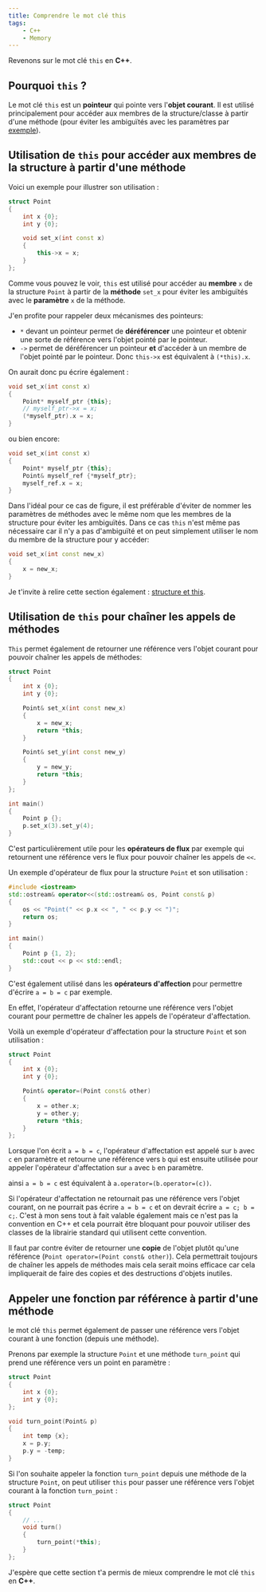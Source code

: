 ```yaml
---
title: Comprendre le mot clé this
tags:
    - C++
    - Memory
---
```


Revenons sur le mot clé `this` en **C++**.

## Pourquoi `this` ?

Le mot clé `this` est un **pointeur** qui pointe vers l'**objet courant**. Il est utilisé principalement pour accéder aux membres de la structure/classe à partir d'une méthode (pour éviter les ambiguïtés avec les paramètres par [exemple](/Lessons/S1/Struct#conflit-de-noms)).

## Utilisation de `this` pour accéder aux membres de la structure à partir d'une méthode

Voici un exemple pour illustrer son utilisation :

```cpp
struct Point
{
    int x {0};
    int y {0};

    void set_x(int const x)
    {
        this->x = x;
    }
};
```

Comme vous pouvez le voir, `this` est utilisé pour accéder au **membre** `x` de la structure `Point` à partir de la **méthode** `set_x` pour éviter les ambiguïtés avec le **paramètre** `x` de la méthode.

J'en profite pour rappeler deux mécanismes des pointeurs:
- `*` devant un pointeur permet de **déréférencer** une pointeur et obtenir une sorte de référence vers l'objet pointé par le pointeur.
- `->` permet de déréférencer un pointeur **et** d'accéder à un membre de l'objet pointé par le pointeur. Donc `this->x` est équivalent à `(*this).x`.

On aurait donc pu écrire également :

```cpp
void set_x(int const x)
{
    Point* myself_ptr {this};
    // myself_ptr->x = x;
    (*myself_ptr).x = x;
}
```

ou bien encore:

```cpp
void set_x(int const x)
{
    Point* myself_ptr {this};
    Point& myself_ref {*myself_ptr};
    myself_ref.x = x;
}
```

Dans l'idéal pour ce cas de figure, il est préférable d'éviter de nommer les paramètres de méthodes avec le même nom que les membres de la structure pour éviter les ambiguïtés. Dans ce cas `this` n'est même pas nécessaire car il n'y a pas d'ambiguïté et on peut simplement utiliser le nom du membre de la structure pour y accéder:

```cpp
void set_x(int const new_x)
{
    x = new_x;
}
```

Je t'invite à relire cette section également : [structure et this](/Lessons/S1/MemoryAllocation#structure-et-this).


## Utilisation de `this` pour chaîner les appels de méthodes


`This` permet également de retourner une référence vers l'objet courant pour pouvoir chaîner les appels de méthodes:

```cpp
struct Point
{
    int x {0};
    int y {0};

    Point& set_x(int const new_x)
    {
        x = new_x;
        return *this;
    }

    Point& set_y(int const new_y)
    {
        y = new_y;
        return *this;
    }
};

int main()
{
    Point p {};
    p.set_x(3).set_y(4);
}
```

C'est particulièrement utile pour les **opérateurs de flux** par exemple qui retournent une référence vers le flux pour pouvoir chaîner les appels de `<<`.

Un exemple d'opérateur de flux pour la structure `Point` et son utilisation :

```cpp
#include <iostream>
std::ostream& operator<<(std::ostream& os, Point const& p)
{
    os << "Point(" << p.x << ", " << p.y << ")";
    return os;
}

int main()
{
    Point p {1, 2};
    std::cout << p << std::endl;
}
```

C'est également utilisé dans les **opérateurs d'affection** pour permettre d'écrire `a = b = c` par exemple.

En effet, l'opérateur d'affectation retourne une référence vers l'objet courant pour permettre de chaîner les appels de l'opérateur d'affectation.

Voilà un exemple d'opérateur d'affectation pour la structure `Point` et son utilisation :

```cpp
struct Point
{
    int x {0};
    int y {0};

    Point& operator=(Point const& other)
    {
        x = other.x;
        y = other.y;
        return *this;
    }
};
```

Lorsque l'on écrit `a = b = c`, l'opérateur d'affectation est appelé sur `b` avec `c` en paramètre et retourne une référence vers `b` qui est ensuite utilisée pour appeler l'opérateur d'affectation sur `a` avec `b` en paramètre.

ainsi `a = b = c` est équivalent à `a.operator=(b.operator=(c))`.

Si l'opérateur d'affectation ne retournait pas une référence vers l'objet courant, on ne pourrait pas écrire `a = b = c` et on devrait écrire `a = c; b = c;`. C'est à mon sens tout à fait valable également mais ce n'est pas la convention en C++ et cela pourrait être bloquant pour pouvoir utiliser des classes de la librairie standard qui utilisent cette convention.

Il faut par contre éviter de retourner une **copie** de l'objet plutôt qu'une référence (`Point operator=(Point const& other)`). Cela permettrait toujours de chaîner les appels de méthodes mais cela serait moins efficace car cela impliquerait de faire des copies et des destructions d'objets inutiles.

## Appeler une fonction par référence à partir d'une méthode

le mot clé `this` permet également de passer une référence vers l'objet courant à une fonction (depuis une méthode).

Prenons par exemple la structure `Point` et une méthode `turn_point` qui prend une référence vers un point en paramètre :

```cpp
struct Point
{
    int x {0};
    int y {0};
};

void turn_point(Point& p)
{
    int temp {x};
    x = p.y;
    p.y = -temp;
}
```

Si l'on souhaite appeler la fonction `turn_point` depuis une méthode de la structure `Point`, on peut utiliser `this` pour passer une référence vers l'objet courant à la fonction `turn_point` :

```cpp
struct Point
{
    // ...
    void turn()
    {
        turn_point(*this);
    }
};
```

J'espère que cette section t'a permis de mieux comprendre le mot clé `this` en **C++**.
